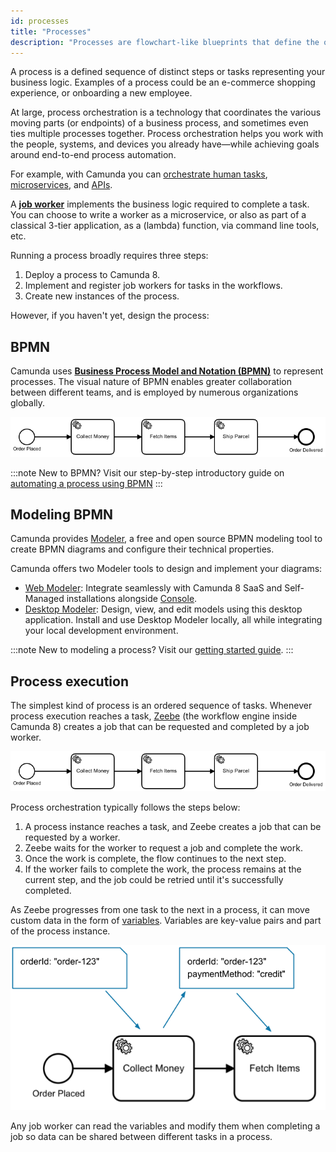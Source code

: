 ```yaml
---
id: processes
title: "Processes"
description: "Processes are flowchart-like blueprints that define the orchestration of tasks."
---
```


A process is a defined sequence of distinct steps or tasks representing your business logic. Examples of a process could be an e-commerce shopping experience, or onboarding a new employee.

At large, process orchestration is a technology that coordinates the various moving parts (or endpoints) of a business process, and sometimes even ties multiple processes together. Process orchestration helps you work with the people, systems, and devices you already have—while achieving goals around end-to-end process automation.

For example, with Camunda you can [orchestrate human tasks](../../guides/getting-started-orchestrate-human-tasks.md), [microservices](/guides/getting-started-orchestrate-microservices.mdl), and [APIs](/guides/getting-started-orchestrate-apis.md).

A **[job worker](./job-workers.md)** implements the business logic required to complete a task. You can choose to write a worker as a microservice, or also as part of a classical 3-tier application, as a \(lambda\) function, via command line tools, etc.

Running a process broadly requires three steps:

1. Deploy a process to Camunda 8.
2. Implement and register job workers for tasks in the workflows.
3. Create new instances of the process.

However, if you haven't yet, design the process:

## BPMN

Camunda uses **[Business Process Model and Notation (BPMN)](/components/modeler/bpmn/bpmn.md)** to represent processes. The visual nature of BPMN enables greater collaboration between different teams, and is employed by numerous organizations globally.

![process example](./assets/order-process.png)

:::note
New to BPMN? Visit our step-by-step introductory guide on [automating a process using BPMN](../../guides/automating-a-process-using-bpmn.md)
:::

## Modeling BPMN

Camunda provides [Modeler](/components/modeler/about-modeler.md), a free and open source BPMN modeling tool to create BPMN diagrams and configure their technical properties.

Camunda offers two Modeler tools to design and implement your diagrams:

- [Web Modeler](./web-modeler/launch-web-modeler.md): Integrate seamlessly with Camunda 8 SaaS and Self-Managed installations alongside [Console](../console/introduction-to-console.md).
- [Desktop Modeler](./desktop-modeler/index.md): Design, view, and edit models using this desktop application. Install and use Desktop Modeler locally, all while integrating your local development environment.

:::note
New to modeling a process? Visit our [getting started guide](/guides/model-your-first-process.md).
:::

## Process execution

The simplest kind of process is an ordered sequence of tasks. Whenever process execution reaches a task, [Zeebe](/components/zeebe/zeebe-overview.md) (the workflow engine inside Camunda 8) creates a job that can be requested and completed by a job worker.

![process-sequence](assets/order-process.png)

Process orchestration typically follows the steps below:

1. A process instance reaches a task, and Zeebe creates a job that can be requested by a worker.
2. Zeebe waits for the worker to request a job and complete the work.
3. Once the work is complete, the flow continues to the next step.
4. If the worker fails to complete the work, the process remains at the current step, and the job could be retried until it's successfully completed.

As Zeebe progresses from one task to the next in a process, it can move custom data in the form of [variables](/components/concepts/variables.md). Variables are key-value pairs and part of the process instance.

![data-flow](assets/process-data-flow.png)

Any job worker can read the variables and modify them when completing a job so data can be shared between different tasks in a process.
